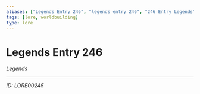 ```yaml
---
aliases: ["Legends Entry 246", "legends entry 246", "246 Entry Legends"]
tags: [lore, worldbuilding]
type: lore
---
```


# Legends Entry 246

*Legends*

---
*ID: LORE00245*